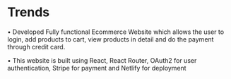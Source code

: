# Trends
• Developed Fully functional Ecommerce Website which allows the user to login, add products to cart, view products in detail and do the payment through credit card. 

• This website is built using React, React Router, OAuth2 for user authentication, Stripe for payment and Netlify for deployment
